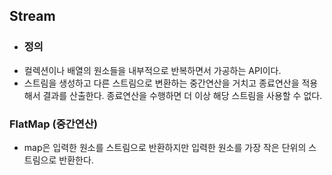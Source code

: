 ## Stream
* ### 정의
* 컬렉션이나 배열의 원소들을 내부적으로 반복하면서 가공하는 API이다.
* 스트림을 생성하고 다른 스트림으로 변환하는 중간연산을 거치고 종료연산을 적용해서
결과를 산출한다. 종료연산을 수행하면 더 이상 해당 스트림을 사용할 수 없다.
### FlatMap (중간연산) 
* map은 입력한 원소를 스트림으로 반환하지만 입력한 원소를 가장 작은 단위의 스트림으로 
반환한다.

